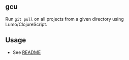 ## gcu

Run `git pull` on all projects from a given directory using Lumo/ClojureScript.

## Usage

- See [README](README.org)
